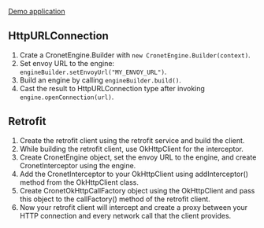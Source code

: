 [Demo application](https://github.com/greatfire/envoy/tree/master/android/demo/src/main/java/com/example/myapplication)

## HttpURLConnection
1. Crate a CronetEngine.Builder with `new CronetEngine.Builder(context)`.
2. Set envoy URL to the engine: `engineBuilder.setEnvoyUrl("MY_ENVOY_URL")`.
3. Build an engine by calling `engineBuilder.build()`.
4. Cast the result to HttpURLConnection type after invoking `engine.openConnection(url)`.

## Retrofit
1. Create the retrofit client using the retrofit service and build the client.
2. While building the retrofit client, use OkHttpClient for the interceptor.
3. Create CronetEngine object, set the envoy URL to the engine, and create CronetInterceptor
using the engine.
4. Add the CronetInterceptor to your OkHttpClient using addInterceptor() method from the
OkHttpClient class.
5. Create CronetOkHttpCallFactory object using the OkHttpClient and pass this object to the
callFactory() method of the retrofit client.
6. Now your retrofit client will intercept and create a proxy between your HTTP connection and
every network call that the client provides.
